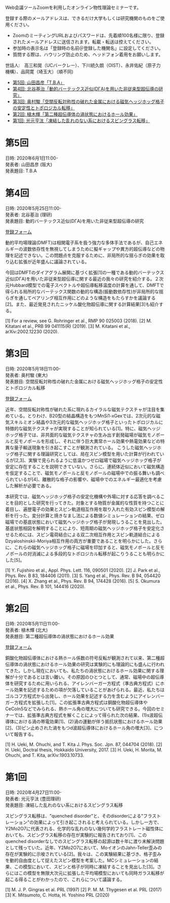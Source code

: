 Web会議ツールZoomを利用したオンライン物性理論セミナーです。

登録する際のメールアドレスは、できるだけ大学もしくは研究機関のものをご使用ください。

* ZoomのミーティングURLおよびパスワードは、先着順100名様に限り、登録されたメールアドレスに送信されます。転載・転送は控えてください。
* 参加時の表示名は「登録時の名前＠登録した機関名」に設定してください。
* 質問する際は、ハウリング防止のため、ヘッドフォン着用をお願いします。


世話人:　高三和晃（UCバークレー）、下川統久朗（OIST）、永井佑紀（原子力機構）、品岡寛（埼玉大）（順不同)

* [第5回:  山田昌彦「T.B.A」](#第5回)
* [第4回:  北谷基治「動的バーテックス近似(DΓA)を用いた非従来型超伝導の研究」](#第4回)
* [第3回:  奥村駿「空間反転対称性の破れた金属における磁気ヘッジホッグ格子の安定性とトポロジカル転移」](#第3回) 
* [第2回:  植木輝「第二種超伝導体の渦状態におけるホール効果」](#第2回)
* [第1回:  光元亨汰「凍結した乱れのない系におけるスピングラス転移」](#第1回)

# 第5回
日時: 2020年6月1日11:00-<br>
発表者: 山田昌彦 (阪大)<br>
発表題目: T.B.A

# 第4回
日時: 2020年5月25日11:00-<br>
発表者: 北谷基治 (理研)<br>
発表題目: 動的バーテックス近似(DΓA)を用いた非従来型超伝導の研究

[登録フォーム](https://docs.google.com/forms/d/e/1FAIpQLSfTztfqKYFSaBTtbIswrCZuDqtlwNakISlBKbezI-19puFRuw/viewform)

動的平均場理論(DMFT)は相関電子系を扱う強力な多体手法であるが、自己エネルギーの波数依存性を無視してしまうために擬ギャップや異方的超伝導などの物理を記述できない。この問題点を克服するために、非局所的な揺らぎの効果を取り込む拡張が近年盛んに議論されている。

今回はDMFTのダイアグラム展開に基づく拡張[1]の一種である動的バーテックス近似(DΓA)を用いた非従来型超伝導に関する最近の我々の研究を紹介する。２次元Hubbard模型での電子スペクトルや超伝導転移温度の計算を通して、DMFTで得られる局所的なバーテックス関数の動的な構造(振動数依存性)が非局所的な揺らぎを通してペアリング相互作用にどのような構造をもたらすかを議論する[2]。また、最近発見されたニッケル酸化物超伝導に関する計算結果[3]も紹介する。

[1] For a review, see G. Rohringer et al., RMP 90 025003 (2018).
[2] M. Kitatani et al., PRB 99 041115(R) (2019).
[3] M. Kitatani et al., arXiv:2002.12230 (2020).

# 第3回
日時: 2020年5月18日11:00-<br>
発表者: 奥村駿  (東大)<br>
発表題目: 空間反転対称性の破れた金属における磁気ヘッジホッグ格子の安定性とトポロジカル転移

[登録フォーム](https://docs.google.com/forms/d/e/1FAIpQLScyTHZqOzKxbaFvIoP8Q0thaPvWv6nZbPLlRSsj1p1UB_eBZg/viewform)

近年、空間反転対称性が破れた系に現れるカイラルな磁気テクスチャが注目を集めている。とりわけ、B20型の結晶構造をもつMnSi1-xGexでは、2次元的な磁気スキルミオン結晶や3次元的な磁気ヘッジホッグ格子といったトポロジカルに特徴的な磁気テクスチャが実現することが知られている[1]。特に、磁気ヘッジホッグ格子では、非共面的な磁気テクスチャの生み出す創発磁場が磁気モノポールと反モノポールを形成し、それに伴う巨大異常ホール効果や熱電効果などの特異な量子輸送現象を引き起こすことが観測されている。
こうした磁気ヘッジホッグ格子に関する理論研究としては、局在スピン模型を用いた計算が行われているが[2,3]、実験で見られるように低温かつゼロ磁場で磁気ヘッジホッグ格子が安定に存在することを説明できていない。さらに、連続体近似において磁気構造を仮定することで、磁気モノポールと反モノポールの磁場中での振る舞いも調べられているが[4]、離散的な格子の影響や、磁場中でのエネルギー最適化を考慮した解析が必要である。

本研究では、磁気ヘッジホッグ格子の安定化機構や外場に対する応答を調べることを目的とした研究を行ってきた。対象とする物質が金属的な性質を持つことに着目し、遍歴電子の効果とスピン軌道相互作用を取り入れた有効スピン模型の解析を行った。変分計算と焼きなまし法による数値シミュレーションの結果、ゼロ磁場での基底状態において磁気ヘッジホッグ格子が発現しうることを見出した。基底状態相図を解明することにより、短周期の磁気ヘッジホッグ格子を安定化させるためには、スピン電荷結合による双二次相互作用とスピン軌道結合によるDzyaloshinskii-Moriya相互作用の両方が重要であることを明らかにした。さらに、これらの磁気ヘッジホッグ格子に磁場を印加すると、磁気モノポールと反モノポールの対消滅による多段的なトポロジカル転移が起こりうることも明らかにした[5]。

[1] Y. Fujishiro et al., Appl. Phys. Lett. 116, 090501 (2020). 
[2] J. Park et al., Phys. Rev. B 83, 184406 (2011). 
[3] S. Yang et al., Phys. Rev. B 94, 054420 (2016). 
[4] X. Zhang et al., Phys. Rev. B 94, 174428 (2016).
[5] S. Okumura et al., Phys. Rev. B 101, 144416 (2020).

# 第2回
日時: 2020年5月11日11:00-<br>
発表者: 植木輝 (北大)<br>
発表題目: 第二種超伝導体の渦状態におけるホール効果

[登録フォーム](https://docs.google.com/forms/d/13O3oTJnHYMZgKM5oRqwMdR6c9NKiGHj4yoVz7lQyGb0/viewform?edit_requested=true)

銅酸化物超伝導体における熱ホール係数の符号反転が観測されて以来、第二種超伝導体の渦状態におけるホール効果の研究は実験的にも理論的にも盛んに行われてきた。しかし現在においても、私たちの渦状態におけるホール効果に関する理解が十分であるとは言い難い。その原因のひとつとして、通常、磁場中の超伝導体を研究するために用いられる、アイレンバーガー方程式（準古典方程式）にホール効果を記述するための項が欠落していることがあげられる。最近、私たちはゴルコフ方程式から出発し、ホール効果を記述する力を含むようにアイレンバーガー方程式を拡張した[1]。この拡張準古典方程式は銅酸化物超伝導体やCeCoIn5などでみられる、熱ホール角の増大についても研究できる。今回のセミナーでは、拡張準古典方程式を解くことによって得られた次の結果、(1)s波超伝導体における渦の帯電効果[1]、(2)渦の運動が伴う抵抗状態におけるホール効果[2]、(3)ピン止めされた渦をもつd波超伝導体におけるホール角の増大[3]、について報告する。

[1] H. Ueki, M. Ohuchi, and T. Kita J. Phys. Soc. Jpn. 87, 044704 (2018). 
[2] H. Ueki, Doctral thesis, Hokkaido University, 2017. 
[3] H. Ueki, H. Morita, M. Ohuchi, and T. Kita, arXiv:1903.10733.

# 第1回
日時: 2020年4月27日11:00-<br>
発表者: 光元亨汰 (豊田理研)<br>
発表題目: 凍結した乱れのない系におけるスピングラス転移

スピングラス転移は、"quenched disorder"と、そのdisorderによる"フラストレーション"の効果によって引き起こされると考えられている。しかし一方で、Y2Mo2O7に代表される、化学的な乱れのない幾何学的フラストレート磁性体においても、スピングラス転移の存在が実験的に報告されており[1]、このquenched disorderなしでのスピングラス転移の起源は数十年に渡り未解決問題として残っていた。近年、Y2Mo2O7において、MoイオンのJahn-Teller歪みの存在が実験的に示唆されている[2]。我々は、この実験結果に基づき、格子歪みを動的自由度として捉えたスピン模型を考案した。MCシミュレーションの結果、この模型において、スピンと格子が同時に凍結することを見出した[3]。さらにはこの模型を無限大次元に拡張した平均場模型においても同時ガラス転移が起こる得ることがわかったので、これらについて議論する。

[1] M. J. P. Gingras et al. PRL (1997)
[2] P. M. M. Thygesen et al. PRL (2017)
[3] K. Mitsumoto, C. Hotta, H. Yoshino PRL (2020)

